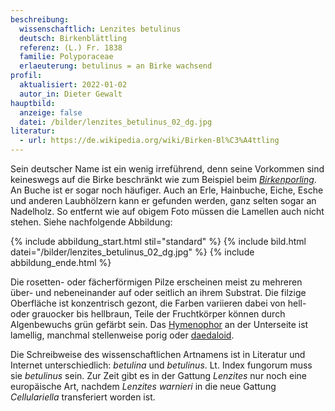 ```yaml
---
beschreibung:
  wissenschaftlich: Lenzites betulinus
  deutsch: Birkenblättling
  referenz: (L.) Fr. 1838
  familie: Polyporaceae
  erlaeuterung: betulinus = an Birke wachsend
profil:
  aktualisiert: 2022-01-02
  autor_in: Dieter Gewalt
hauptbild:
  anzeige: false
  datei: /bilder/lenzites_betulinus_02_dg.jpg
literatur:
  - url: https://de.wikipedia.org/wiki/Birken-Bl%C3%A4ttling
---
```

Sein deutscher Name ist ein wenig irreführend, denn seine Vorkommen sind keineswegs auf die Birke beschränkt wie zum Beispiel beim *[Birkenporling](/pilze/piptoporus-betulinus-birkenporling)*. An Buche ist er sogar noch häufiger. Auch an Erle, Hainbuche, Eiche, Esche und anderen Laubhölzern kann er gefunden werden, ganz selten sogar an Nadelholz. So entfernt wie auf obigem Foto müssen die Lamellen auch nicht stehen. Siehe nachfolgende Abbildung:

{% include abbildung_start.html stil="standard" %}
{% include bild.html datei="/bilder/lenzites_betulinus_02_dg.jpg" %}
{% include abbildung_ende.html %}

Die rosetten- oder fächerförmigen Pilze erscheinen meist zu mehreren über- und nebeneinander auf oder seitlich an ihrem Substrat. Die filzige Oberfläche ist konzentrisch gezont, die Farben variieren dabei von hell- oder grauocker bis hellbraun, Teile der Fruchtkörper können durch Algenbewuchs grün gefärbt sein. Das [Hymenophor](Hymenophor "Glossar") an der Unterseite ist lamellig, manchmal stellenweise porig oder [daedaloid](daedaloid "Glossar").  

Die Schreibweise des wissenschaftlichen Artnamens ist in Literatur und Internet unterschiedlich: *betulina* und *betulinus*. Lt. Index fungorum muss sie *betulinus* sein. Zur Zeit gibt es in der Gattung *Lenzites* nur noch eine europäische Art, nachdem *Lenzites warnieri* in die neue Gattung *Cellulariella* transferiert worden ist.